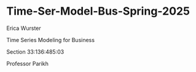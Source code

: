 # Time-Ser-Model-Bus-Spring-2025
Erica Wurster

Time Series Modeling for Business

Section 33:136:485:03

Professor Parikh
